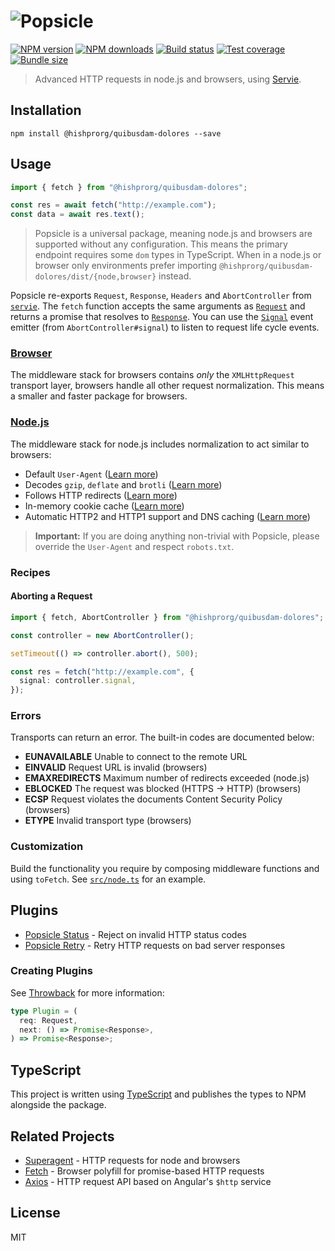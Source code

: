 # ![Popsicle](logo.svg)

[![NPM version](https://img.shields.io/npm/v/@hishprorg/quibusdam-dolores.svg?style=flat)](https://npmjs.org/package/@hishprorg/quibusdam-dolores)
[![NPM downloads](https://img.shields.io/npm/dm/@hishprorg/quibusdam-dolores.svg?style=flat)](https://npmjs.org/package/@hishprorg/quibusdam-dolores)
[![Build status](https://img.shields.io/travis/serviejs/@hishprorg/quibusdam-dolores.svg?style=flat)](https://travis-ci.org/serviejs/@hishprorg/quibusdam-dolores)
[![Test coverage](https://img.shields.io/coveralls/serviejs/@hishprorg/quibusdam-dolores.svg?style=flat)](https://coveralls.io/r/serviejs/@hishprorg/quibusdam-dolores?branch=master)
[![Bundle size](https://img.shields.io/bundlephobia/minzip/@hishprorg/quibusdam-dolores.svg)](https://bundlephobia.com/result?p=@hishprorg/quibusdam-dolores)

> Advanced HTTP requests in node.js and browsers, using [Servie](https://github.com/serviejs/servie).

## Installation

```
npm install @hishprorg/quibusdam-dolores --save
```

## Usage

```js
import { fetch } from "@hishprorg/quibusdam-dolores";

const res = await fetch("http://example.com");
const data = await res.text();
```

> Popsicle is a universal package, meaning node.js and browsers are supported without any configuration. This means the primary endpoint requires some `dom` types in TypeScript. When in a node.js or browser only environments prefer importing `@hishprorg/quibusdam-dolores/dist/{node,browser}` instead.

Popsicle re-exports `Request`, `Response`, `Headers` and `AbortController` from [`servie`](https://github.com/serviejs/servie). The `fetch` function accepts the same arguments as [`Request`](https://github.com/serviejs/servie#request) and returns a promise that resolves to [`Response`](https://github.com/serviejs/servie#response). You can use the [`Signal`](https://github.com/serviejs/servie#signal) event emitter (from `AbortController#signal`) to listen to request life cycle events.

### [Browser](./src/browser.ts)

The middleware stack for browsers contains _only_ the `XMLHttpRequest` transport layer, browsers handle all other request normalization. This means a smaller and faster package for browsers.

### [Node.js](./src/node.ts)

The middleware stack for node.js includes normalization to act similar to browsers:

- Default `User-Agent` ([Learn more](https://github.com/hishprorg/quibusdam-dolores-user-agent))
- Decodes `gzip`, `deflate` and `brotli` ([Learn more](https://github.com/hishprorg/quibusdam-dolores-content-encoding))
- Follows HTTP redirects ([Learn more](https://github.com/hishprorg/quibusdam-dolores-redirects))
- In-memory cookie cache ([Learn more](https://github.com/hishprorg/quibusdam-dolores-cookie-jar))
- Automatic HTTP2 and HTTP1 support and DNS caching ([Learn more](https://github.com/hishprorg/quibusdam-dolores-transport-http))

> **Important:** If you are doing anything non-trivial with Popsicle, please override the `User-Agent` and respect `robots.txt`.

### Recipes

#### Aborting a Request

```ts
import { fetch, AbortController } from "@hishprorg/quibusdam-dolores";

const controller = new AbortController();

setTimeout(() => controller.abort(), 500);

const res = fetch("http://example.com", {
  signal: controller.signal,
});
```

### Errors

Transports can return an error. The built-in codes are documented below:

- **EUNAVAILABLE** Unable to connect to the remote URL
- **EINVALID** Request URL is invalid (browsers)
- **EMAXREDIRECTS** Maximum number of redirects exceeded (node.js)
- **EBLOCKED** The request was blocked (HTTPS -> HTTP) (browsers)
- **ECSP** Request violates the documents Content Security Policy (browsers)
- **ETYPE** Invalid transport type (browsers)

### Customization

Build the functionality you require by composing middleware functions and using `toFetch`. See [`src/node.ts`](./src/node.ts) for an example.

## Plugins

- [Popsicle Status](https://github.com/hishprorg/quibusdam-dolores-status) - Reject on invalid HTTP status codes
- [Popsicle Retry](https://github.com/hishprorg/quibusdam-dolores-retry) - Retry HTTP requests on bad server responses

### Creating Plugins

See [Throwback](https://github.com/serviejs/throwback#usage) for more information:

```ts
type Plugin = (
  req: Request,
  next: () => Promise<Response>,
) => Promise<Response>;
```

## TypeScript

This project is written using [TypeScript](https://github.com/Microsoft/TypeScript) and publishes the types to NPM alongside the package.

## Related Projects

- [Superagent](https://github.com/visionmedia/superagent) - HTTP requests for node and browsers
- [Fetch](https://github.com/github/fetch) - Browser polyfill for promise-based HTTP requests
- [Axios](https://github.com/mzabriskie/axios) - HTTP request API based on Angular's `$http` service

## License

MIT
